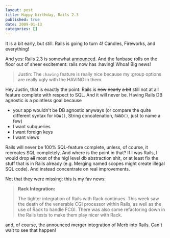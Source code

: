 ```yaml
---
layout: post
title: Happy birthday, Rails 2.3
published: true
date: 2009-01-13
categories: []
---
```

<p>It is a bit early, but still. Rails is going to turn 4! Candles, Fireworks, and everything!</p>

<p>And yes: Rails 2.3 is somewhat <a href="http://weblog.rubyonrails.org/2008/12/5/this-week-in-edge-rails">announced</a>. And the fanbase rolls on the floor out of sheer excitement: rails now has :having! Whoa! Big news!</p>

> Justin: The `:having` feature is really nice because my :group options are really ugly with the HAVING in them.


Hey Justin, that is exactly the point: Rails is <del datetime="00">now</del> <del datetime="00">nearly</del> <del datetime="00">a bit</del> still not at all feature complete with respect to SQL. And it will never be. Having Rails DB agnostic is a pointless goal because

- your app wouldn't be DB agnostic anyways (or compare the quite different syntax for `NOW()`, String concatenation, `RAND()`, just to name a few)
- I want subqueries
- I want foreign keys
- I want views

<p>Rails will never be 100% SQL-feature complete, unless, of course, it recreates SQL completely. And where is the point in that? If I was Rails, I would drop <del datetime="00">all</del> most of the higl level db abstraction shit, or at least fix the stuff that is in Rails already (e.g. Merging named scopes might create illegal SQL code). And instead concentrate on real improvements.</p>

<p>Not that they were missing: this is my fav news:</p>


> <strong>Rack Integration:</strong>
>
> The tighter integration of Rails with Rack continues. This week saw the death of the venerable CGI processor within Rails, as well as the use of Rack to handle FCGI. There was also some refactoring down in the Rails tests to make them play nicer with Rack.


<p>and, of course, the announced <del datetime="00">merger</del> integration of Merb into Rails. Can't wait to see that happen!</p>
